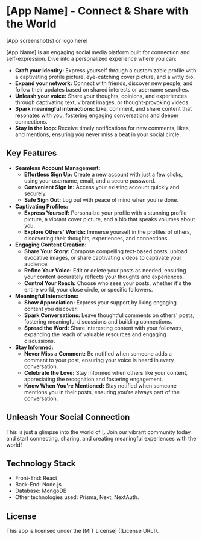 # [App Name] - Connect & Share with the World

[App screenshot(s) or logo here]

[App Name] is an engaging social media platform built for connection and self-expression. Dive into a personalized experience where you can:

* **Craft your identity:** Express yourself through a customizable profile with a captivating profile picture, eye-catching cover picture, and a witty bio.
* **Expand your network:** Connect with friends, discover new people, and follow their updates based on shared interests or username searches.
* **Unleash your voice:** Share your thoughts, opinions, and experiences through captivating text, vibrant images, or thought-provoking videos.
* **Spark meaningful interactions:** Like, comment, and share content that resonates with you, fostering engaging conversations and deeper connections.
* **Stay in the loop:** Receive timely notifications for new comments, likes, and mentions, ensuring you never miss a beat in your social circle.

## Key Features

* **Seamless Account Management:**
    * **Effortless Sign Up:** Create a new account with just a few clicks, using your username, email, and a secure password.
    * **Convenient Sign In:** Access your existing account quickly and securely.
    * **Safe Sign Out:** Log out with peace of mind when you're done.
* **Captivating Profiles:**
    * **Express Yourself:** Personalize your profile with a stunning profile picture, a vibrant cover picture, and a bio that speaks volumes about you.
    * **Explore Others' Worlds:** Immerse yourself in the profiles of others, discovering their thoughts, experiences, and connections.
* **Engaging Content Creation:**
    * **Share Your Story:** Compose compelling text-based posts, upload evocative images, or share captivating videos to captivate your audience.
    * **Refine Your Voice:** Edit or delete your posts as needed, ensuring your content accurately reflects your thoughts and experiences.
    * **Control Your Reach:** Choose who sees your posts, whether it's the entire world, your close circle, or specific followers.
* **Meaningful Interactions:**
    * **Show Appreciation:** Express your support by liking engaging content you discover.
    * **Spark Conversations:** Leave thoughtful comments on others' posts, fostering meaningful discussions and building connections.
    * **Spread the Word:** Share interesting content with your followers, expanding the reach of valuable resources and engaging discussions.
* **Stay Informed:**
    * **Never Miss a Comment:** Be notified when someone adds a comment to your post, ensuring your voice is heard in every conversation.
    * **Celebrate the Love:** Stay informed when others like your content, appreciating the recognition and fostering engagement.
    * **Know When You're Mentioned:** Stay notified when someone mentions you in their posts, ensuring you're always part of the conversation.

## Unleash Your Social Connection

This is just a glimpse into the world of [. Join our vibrant community today and start connecting, sharing, and creating meaningful experiences with the world!

## Technology Stack

* Front-End: React
* Back-End: Node.js
* Database: MongoDB
* Other technologies used: Prisma, Next, NextAuth.

## License

This app is licensed under the [MIT License] ([License URL]).
